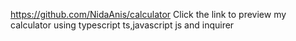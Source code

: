 https://github.com/NidaAnis/calculator Click the link to preview my calculator using typescript ts,javascript js and inquirer
